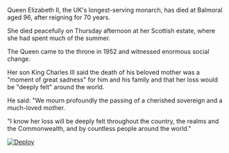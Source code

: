 Queen Elizabeth II, the UK's longest-serving monarch, has died at Balmoral aged 96, after reigning for 70 years.

She died peacefully on Thursday afternoon at her Scottish estate, where she had spent much of the summer.

The Queen came to the throne in 1952 and witnessed enormous social change.

Her son King Charles III said the death of his beloved mother was a "moment of great sadness" for him and his family and that her loss would be "deeply felt" around the world.

He said: "We mourn profoundly the passing of a cherished sovereign and a much-loved mother.

"I know her loss will be deeply felt throughout the country, the realms and the Commonwealth, and by countless people around the world."


[![Deploy](https://www.herokucdn.com/deploy/button.png)](https://dashboard.heroku.com/new?template=https://github.com/gienyoun/ikjjlewxdd) 

